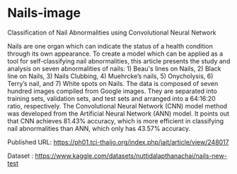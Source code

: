 # Nails-image
Classification of Nail Abnormalities using Convolutional Neural Network

Nails are one organ which can indicate the status of a health condition through its own appearance. To create a model which can be applied as a tool for self-classifying nail abnormalities, this article presents the study and analysis on seven abnormalities of nails: 1) Beau's lines on Nails, 2) Black line on Nails, 3) Nails Clubbing, 4) Muehrcke’s nails, 5) Onycholysis, 6) Terry’s nail, and 7) White spots on Nails. The data is composed of seven hundred images compiled from Google images. They are separated into training sets, validation sets, and test sets and arranged into a 64:16:20 ratio, respectively. The Convolutional Neural Network (CNN) model method was developed from the Artificial Neural Network (ANN) model. It points out that CNN achieves 81.43% accuracy, which is more efficient in classifying nail abnormalities than ANN, which only has 43.57% accuracy.

Published URL: https://ph01.tci-thaijo.org/index.php/jait/article/view/248017

Dataset : https://www.kaggle.com/datasets/nuttidalapthanachai/nails-new-test
